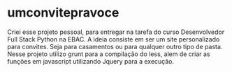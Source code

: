 # umconvitepravoce
Criei esse projeto pessoal, para entregar na tarefa do curso Desenvolvedor Full Stack Python na EBAC. A ideia consiste em ser um site personalizado para convites. Seja para casamentos ou para qualquer outro tipo de pasta. Nesse projeto utilizo grunt para a compilação do less, alem de criar as funções em javascript utilizando Jquery para a execução.
